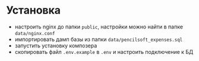 # Установка
- настроить nginx до папки ```public```, настройки можно найти в папке ```data/nginx.conf```
- импортировать дамп базы из папки ```data/pencilsoft_expenses.sql```
- запустить установку композера
- скопировать файл ```.env.example``` в ```.env``` и настроить подключение к БД
